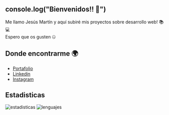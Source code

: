 ## console.log("Bienvenidos!! 👋")
Me llamo Jesús Martín y aquí subiré mis proyectos sobre desarrollo web! 📚💻\
Espero que os gusten 🤐
## Donde encontrarme 🌍
  - [Portafolio](https://jesusmarzor.com)
  - [Linkedin](https://linkedin.com/in/jesusmarzor)
  - [Instagram](https://instagram.com/jesusmarzor)
## Estadisticas
![estadisticas](https://github-readme-stats.vercel.app/api?username=jesusmarzor&show_icons=true)
![lenguajes](https://github-readme-stats.vercel.app/api/top-langs/?username=jesusmarzor&layout=compact)
<!--
**jesusmarzor/jesusmarzor** is a ✨ _special_ ✨ repository because its `README.md` (this file) appears on your GitHub profile.

Here are some ideas to get you started:

- 🔭 I’m currently working on ...
- 🌱 I’m currently learning ...
- 👯 I’m looking to collaborate on ...
- 🤔 I’m looking for help with ...
- 💬 Ask me about ...
- 📫 How to reach me: ...
- 😄 Pronouns: ...
- ⚡ Fun fact: ...
-->
